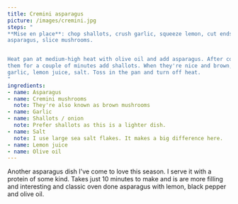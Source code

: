 ```yaml
---
title: Cremini asparagus
picture: /images/cremini.jpg
steps: "
**Mise en place**: chop shallots, crush garlic, squeeze lemon, cut ends off
asparagus, slice mushrooms.


Heat pan at medium-high heat with olive oil and add asparagus. After cooking
them for a couple of minutes add shallots. When they're nice and brown, add
garlic, lemon juice, salt. Toss in the pan and turn off heat.
"
ingredients:
- name: Asparagus
- name: Cremini mushrooms
  note: They're also known as brown mushrooms
- name: Garlic
- name: Shallots / onion
  note: Prefer shallots as this is a lighter dish.
- name: Salt
  note: I use large sea salt flakes. It makes a big difference here.
- name: Lemon juice
- name: Olive oil
---
```


Another asparagus dish I've come to love this season. I serve it with a protein
of some kind. Takes just 10 minutes to make and is are more filling and
interesting and classic oven done asparagus with lemon, black pepper and olive
oil.
